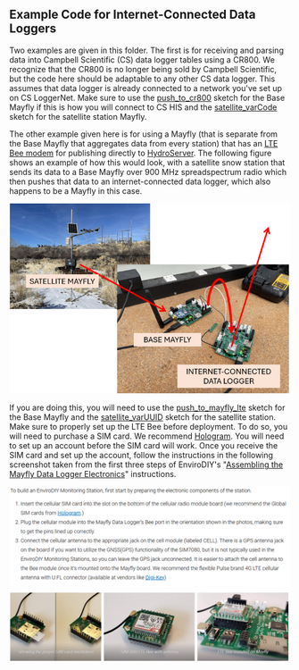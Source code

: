 ## Example Code for Internet-Connected Data Loggers

Two examples are given in this folder. The first is for receiving and parsing data into Campbell Scientific (CS) data logger tables using a CR800. We recognize that the CR800 is no longer being sold by Campbell Scientific, but the code here should be adaptable to any other CS data logger.
This assumes that data logger is already connected to a network you've set up on CS LoggerNet. Make sure to use the [push_to_cr800](../mayfly/push_to_cr800) sketch for the Base Mayfly if this is how you will connect to CS HIS and the [satellite_varCode](../../mayfly_datalogger/telemetry/satellite_varCode) sketch for the satellite station Mayfly.

The other example given here is for using a Mayfly (that is separate from the Base Mayfly that aggregates data from every station) that has an [LTE Bee modem](https://www.envirodiy.org/product/envirodiy-lte-bee/) for publishing directly to [HydroServer](https://hydroserver.geoglows.org/browse). The following figure shows an example of how this would look, with a satellite snow station that sends its data to a Base Mayfly over 900 MHz spreadspectrum radio which then pushes that 
data to an internet-connected data logger, which also happens to be a Mayfly in this case.

![mayfly_internet_datalogger_example](../base_figures/mayfly_internet_datalogger_example.png)

If you are doing this, you will need to use the [push_to_mayfly_lte](../mayfly/push_to_mayfly_lte) sketch for the Base Mayfly and the [satellite_varUUID](../../mayfly_datalogger/telemetry/satellite_varUUID) sketch for the satellite station.
Make sure to properly set up the LTE Bee before deployment. To do so, you will need to purchase a SIM card. We recommend [Hologram](https://store.hologram.io/). You will need to set up an account before the SIM card will work. Once you receive the SIM card and set up the account, follow the instructions in the following screenshot taken from the first three steps of EnviroDIY's "[Assembling the Mayfly Data Logger Electronics](https://www.envirodiy.org/knowledge-base/building-an-envirodiy-monitoring-station/)" instructions.

![sim_card_instructions](../base_figures/sim_card_instructions.png)
